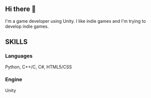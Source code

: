 ## Hi there 👋
I'm a game developer using Unity.
I like indie games and I'm trying to develop indie games.

## SKILLS

### Languages
Python, C++/C, C#, HTML5/CSS
### Engine
Unity

<!--
**Jinho227/Jinho227** is a ✨ _special_ ✨ repository because its `README.md` (this file) appears on your GitHub profile.

Here are some ideas to get you started:

- 🔭 I’m currently working on ...
- 🌱 I’m currently learning ...
- 👯 I’m looking to collaborate on ...
- 🤔 I’m looking for help with ...
- 💬 Ask me about ...
- 📫 How to reach me: ...
- 😄 Pronouns: ...
- ⚡ Fun fact: ...
-->
